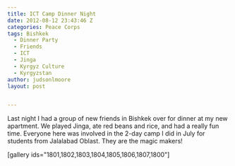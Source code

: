 ```yaml
---
title: ICT Camp Dinner Night
date: 2012-08-12 23:43:46 Z
categories: Peace Corps
tags: Bishkek
  - Dinner Party
  - Friends
  - ICT
  - Jinga
  - Kyrgyz Culture
  - Kyrgyzstan
author: judsonlmoore
layout: post


---
```


Last night I had a group of new friends in Bishkek over for dinner at my new apartment. We played Jinga, ate red beans and rice, and had a really fun time. Everyone here was involved in the 2-day camp I did in July for students from Jalalabad Oblast. They are the magic makers!

[gallery ids="1801,1802,1803,1804,1805,1806,1807,1800"]
